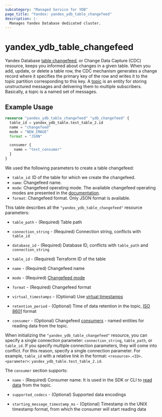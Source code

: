 ```yaml
---
subcategory: "Managed Service for YDB"
page_title: "Yandex: yandex_ydb_table_changefeed"
description: |-
  Manages Yandex Database dedicated cluster.
---
```



# yandex_ydb_table_changefeed




Yandex Database [table changefeed](https://ydb.tech/en/docs/concepts/cdc), or Change Data Capture (CDC) resource, keeps you informed about changes in a given table. When you add, update, or delete a table row, the CDC mechanism generates a change record where it specifies the primary key of the row and writes it to the topic partition corresponding to this key. A [topic](https://ydb.tech/en/docs/concepts/topic) is an entity for storing unstructured messages and delivering them to multiple subscribers. Basically, a topic is a named set of messages.

## Example Usage

```tf
resource "yandex_ydb_table_changefeed" "ydb_changefeed" {
  table_id = yandex_ydb_table.test_table_2.id
  name = "changefeed"
  mode = "NEW_IMAGE"
  format = "JSON"

  consumer {
    name = "test_consumer"
  }
}
```

We used the following parameters to create a table changefeed:
* `table_id`: ID of the table for which we create the changefeed.
* `name`: Changefeed name.
* `mode`: Changefeed operating mode. The available changefeed operating modes are presented in the [documentation](https://ydb.tech/en/docs/yql/reference/syntax/alter_table#changefeed-options).
* `format`: Changefeed format. Only JSON format is available.

This table describes all the `"yandex_ydb_table_changefeed"` resource parameters:

* `table_path` - (Required) Table path

* `connection_string` - (Required) Connection string, conflicts with `table_id`

* `database_id` - (Required) Database ID, conflicts with `table_path` and `connection_string`

* `table_id` - (Required) Terraform ID of the table

* `name` - (Required) Changefeed name

* `mode` - (Required) [Changefeed mode](https://ydb.tech/en/docs/yql/reference/syntax/alter_table#changefeed-options)

* `format` - (Required) Changefeed format

* `virtual_timestamps` - (Optional) Use [virtual timestamps](https://ydb.tech/en/docs/concepts/cdc#virtual-timestamps)

* `retention_period` - (Optional) Time of data retention in the topic, [ISO 8601](https://ru.wikipedia.org/wiki/ISO_8601) format

* `consumer` - (Optional) Changefeed [consumers](https://ydb.tech/en/docs/concepts/topic#consumer) - named entities for reading data from the topic.

When initializing the `"yandex_ydb_table_changefeed"` resource, you can specify a single connection parameter: `connection_string`, `table_path`, or `table_id`. If you specify multiple connection parameters, they will come into conflict. For this reason, specify a single connection parameter. For example, `table_id` with a relative link in the format: `<resource>.<ID>.<parameter>`: `yandex_ydb_table.test_table_2.id`.

The `consumer` section supports:

* `name` - (Required) Consumer name. It is used in the SDK or CLI to [read data](https://ydb.tech/en/docs/best_practices/cdc#read) from the topic.

* `supported_codecs` - (Optional) Supported data encodings

* `starting_message_timestamp_ms` - (Optional) Timestamp in the UNIX timestamp format, from which the consumer will start reading data
